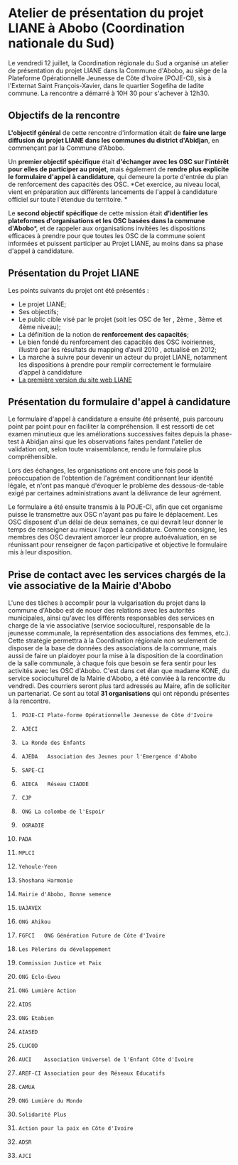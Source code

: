 # Atelier de présentation du projet LIANE à Abobo (Coordination nationale du Sud)
 
Le vendredi 12 juillet, la Coordination régionale du Sud a organisé un atelier de présentation du projet LIANE dans la Commune d'Abobo, au siège de la Plateforme Opérationnelle Jeunesse de Côte d’Ivoire (POJE-CI), sis à l'Externat Saint François-Xavier, dans le quartier Sogefiha de ladite commune. La rencontre a démarré à 10H 30 pour s'achever à 12h30.

## Objectifs de la rencontre

**L'objectif général** de cette rencontre d'information était de **faire une large diffusion du projet LIANE dans les communes du district d'Abidjan**, en commençant par la Commune d'Abobo.

Un **premier objectif spécifique** était **d'échanger avec les OSC sur l'intérêt pour elles de participer au projet**, mais également de **rendre plus explicite le formulaire d'appel à candidature**, qui demeure la porte d'entrée du plan de renforcement des capacités des OSC. *Cet exercice, au niveau local, vient en préparation aux différents lancements de l'appel à candidature officiel sur toute l'étendue du territoire. *

Le **second objectif spécifique** de cette mission était **d'identifier les plateformes d'organisations et les OSC basées dans la commune d'Abobo***, et de rappeler aux organisations invitées les dispositions efficaces à prendre pour  que toutes les OSC  de la commune soient informées et puissent participer au Projet LIANE, au moins dans sa phase d'appel à candidature.


## Présentation du Projet LIANE 
Les points suivants du projet ont été présentés :

* Le projet LIANE;
* Ses objectifs;
* Le public cible visé par le projet (soit les OSC de 1er , 2ème , 3ème et 4ème niveau);
* La définition de la notion de **renforcement des capacités**;
* Le bien fondé du renforcement des capacités des OSC ivoiriennes, illustré par les résultats du mapping d’avril 2010 , actualisé en 2012;
* La marche à suivre pour devenir un acteur du projet LIANE, notamment les dispositions à  prendre pour remplir correctement le formulaire d’appel à candidature
* [La première version du site web LIANE](http://rcliane.cerap-inades.org/) 

## Présentation du formulaire d'appel à candidature

Le formulaire d'appel à candidature a ensuite été présenté, puis parcouru point par point pour en faciliter la compréhension. Il est ressorti de cet examen minutieux que les améliorations successives faites depuis la phase-test à Abidjan ainsi que les observations faites pendant l'atelier de validation ont, selon toute vraisemblance, rendu le formulaire plus compréhensible. 

Lors des échanges, les organisations ont encore une fois posé la préoccupation de l'obtention de l'agrément conditionnant leur identité légale, et n'ont pas manqué d'évoquer le problème des  dessous-de-table exigé par certaines administrations avant la délivrance de leur agrément.

Le formulaire a été ensuite transmis à la POJE-CI, afin que cet organisme puisse le transmettre aux OSC n'ayant pas pu faire le déplacement. Les OSC disposent d'un délai de deux semaines, ce qui devrait leur donner le temps de renseigner au mieux l'appel à candidature. Comme consigne, les membres des OSC devraient amorcer leur propre autoévaluation, en se réunissant pour renseigner de façon participative et objective le formulaire mis à leur disposition.
 

## Prise de contact avec les services chargés de la vie associative de la Mairie d'Abobo

L'une des tâches à accomplir pour la vulgarisation du projet dans la commune d'Abobo est de nouer des relations avec les autorités municipales, ainsi qu'avec les différents responsables des services en charge de la vie associative (service socioculturel, responsable de la jeunesse communale, la représentation des associations des femmes, etc.). Cette stratégie permettra à la Coordination régionale non seulement de disposer de la base de données des associations de la commune, mais aussi de faire un plaidoyer pour la mise à la disposition de la coordination de la salle communale, à chaque fois que besoin se fera sentir pour les activités avec les OSC d'Abobo. C'est dans cet élan que madame KONE, du service socioculturel de la Mairie d'Abobo, a été conviée à la rencontre du vendredi. Des courriers seront plus tard adressés au Maire, afin de solliciter un partenariat.
Ce sont au total **31 organisations** qui ont répondu présentes à la rencontre. 

1.		POJE-CI	Plate-forme Opérationnelle Jeunesse de Côte d'Ivoire
2.		AJECI	
3.		La Ronde des Enfants
4.		AJEDA	Association des Jeunes pour l'Emergence d'Abobo
5.		SAPE-CI	
6.		AIECA	Réseau CIADDE
7.		CJP	
8.		ONG La colombe de l'Espoir
9.		OGRADIE	
10.		PADA	
11.		MPLCI	
12.		Yehoule-Yeon
13.		Shoshana Harmonie
14.		Mairie d'Abobo, Bonne semence
15.		UAJAVEX	
16.		ONG Ahikou
17.		FGFCI	ONG Génération Future de Côte d'Ivoire
18.		Les Pèlerins du développement
19.		Commission Justice et Paix
20.		ONG Eclo-Ewou
21.		ONG Lumière Action
22.		AIDS	
23.		ONG Etabien
24.		AIASED	
25.		CLUCOD	
26.		AUCI	Association Universel de l'Enfant Côte d'Ivoire
27.		AREF-CI	Association pour des Réseaux Educatifs
28.		CAMUA	
29.		ONG Lumière du Monde
30.		Solidarité Plus
31.		Action pour la paix en Côte d'Ivoire
32.		ADSR	
33.		AJCI	


